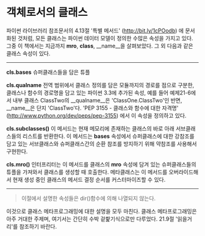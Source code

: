 <!-- 
- [](https://github.com/hyeonDD/fluent_python/blob/master/Part21/ex21-7/aaa)
 -->
# 객체로서의 클래스

파이썬 라이브러리 참조문서의 4.13절 '특별 메서드' (http://bit.ly/1cPOodb) 에 문서화된 것처럼, 모든 클래스는 파이썬 데이터 모델이 정의한 수많은 속성을 가지고 있다. 그중 이 책에서는 지금까지 __mro__, __class__, __name__을 살펴보았다. 그 외 다음과 같은 클래스 속성이 있다.

---

**cls.__bases__**
슈퍼클래스들을 담은 튜플

**cls.__qualname__**
전역 범위에서 클래스 정의를 담은 모듈까지의 경로를 점으로 구분한, 클래스나 함수의 경로명을 담고 있는 파이썬 3.3에 추가된 속성, 예를 들어 예제21-6에서 내부 클래스 ClassTwo의 __qualname__은 'ClassOne.ClassTwo'인 반면, __name__은 단지 'ClassTwo'다. 'PEP 3155 - 클래스와 함수에 대한 자격명' (http://www.python.org/dev/peps/pep-3155) 에서 이 속성을 정의하고 있다.

**cls.__subclasses__()**
이 메서드는 현재 메모리에 존재하는 클래스의 바로 아래 서브클래스들의 리스트를 반환한다. 이 메서드는 __bases__ 속성에서 슈퍼클래스에 대한 강참조를 담고 있는 서브클래스와 슈퍼클래스간의 순환 참조를 방지하기 위해 약참조를 사용해서 구현한다.

**cls.mro()**
인터프리터는 이 메서드를 클래스의 __mro__ 속성에 담겨 있는 슈퍼클래스들의 튜플을 가져와서 클래스를 생성할 때 호출한다. 메타클래스는 이 메서드를 오버라이드해서 현재 생성 중인 클래스의 메서드 결정 순서를 커스터마이즈할 수 있다.

---
> 이절에서 설명한 속성들은 dir()함수에 의해 나열되지 않는다.

이것으로 클래스 메타프로그래밍에 대한 설명을 모두 마친다. 클래스 메타프로그래밍은 아주 거대한 주제며, 여기서는 간단히 수박 겉핥기식으로만 다루었다. 21.9절 '읽을거리'를 참조하기 바란다.
